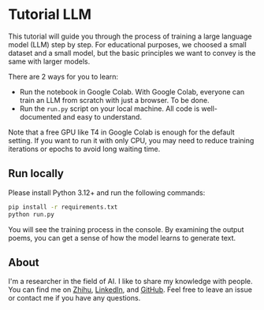 # Tutorial LLM

This tutorial will guide you through the process of training a large language model (LLM) step
by step. For educational purposes, we choosed a small dataset and a small model, but the basic principles we want to convey is the same with larger models.

There are 2 ways for you to learn:

- Run the notebook in Google Colab. With Google Colab, everyone can train an LLM from scratch with just a browser. To be done.
- Run the `run.py` script on your local machine. All code is well-documented and easy to understand.

Note that a free GPU like T4 in Google Colab is enough for the default setting. If you want to
run it with only CPU, you may need to reduce training iterations or epochs to avoid long waiting time.

## Run locally

Please install Python 3.12+ and run the following commands:

```bash
pip install -r requirements.txt
python run.py
```

You will see the training process in the console. By examining the output poems, you can get a sense of how the model learns to generate text.

## About

I'm a researcher in the field of AI. I like to share my knowledge with people. You can find me on [Zhihu](https://www.zhihu.com/people/wang-jin-ge-67), [LinkedIn](https://www.linkedin.com/in/wangjinge/), and [GitHub](https://github.com/jingedawang). Feel free to leave an issue or contact me if you have any questions.
